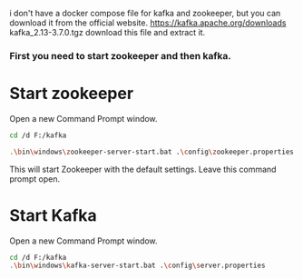 
i don't have a docker compose file for kafka and zookeeper, but you can download it from the official website.
https://kafka.apache.org/downloads
kafka_2.13-3.7.0.tgz download this file and extract it.

### First you need to start zookeeper and then kafka.
# Start zookeeper
Open a new Command Prompt window.


```bash 
cd /d F:/kafka

.\bin\windows\zookeeper-server-start.bat .\config\zookeeper.properties
```
This will start Zookeeper with the default settings. Leave this command prompt open.

# Start Kafka
Open a new Command Prompt window.
```bash
cd /d F:/kafka
.\bin\windows\kafka-server-start.bat .\config\server.properties
```